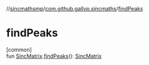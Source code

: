 //[sincmathsmp](../../index.md)/[com.github.gallvp.sincmaths](index.md)/[findPeaks](find-peaks.md)

# findPeaks

[common]\
fun [SincMatrix](-sinc-matrix/index.md).[findPeaks](find-peaks.md)(): [SincMatrix](-sinc-matrix/index.md)
